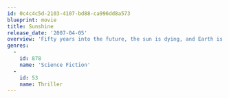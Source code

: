 ```yaml
---
id: 0c4c4c5d-2103-4107-bd88-ca996dd8a573
blueprint: movie
title: Sunshine
release_date: '2007-04-05'
overview: 'Fifty years into the future, the sun is dying, and Earth is threatened by arctic temperatures. A team of astronauts is sent to revive the Sun — but the mission fails. Seven years later, a new team is sent to finish the mission as mankind’s last hope.'
genres:
  -
    id: 878
    name: 'Science Fiction'
  -
    id: 53
    name: Thriller
---
```

